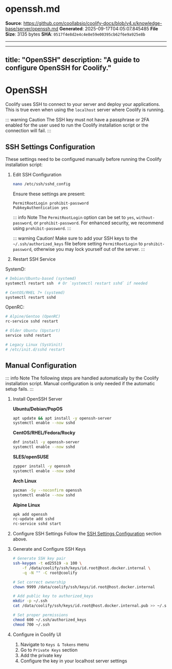 # openssh.md

**Source**: https://github.com/coollabsio/coolify-docs/blob/v4.x/knowledge-base/server/openssh.md
**Generated**: 2025-09-17T04:05:07.845485
**File Size**: 3135 bytes
**SHA**: `0517f4e8d2e4c4e8e59e00395cb62f6e9a925e8b`

---

---
title: "OpenSSH"
description: "A guide to configure OpenSSH for Coolify."
---

# OpenSSH
Coolify uses SSH to connect to your server and deploy your applications. This is true even when using the `localhost` server where Coolify is running.

::: warning Caution
  The SSH key must not have a passphrase or 2FA enabled for the user used to run the Coolify installation script or the connection will fail.
:::

## SSH Settings Configuration

These settings need to be configured manually before running the Coolify installation script:


1. Edit SSH Configuration
   ```bash
   nano /etc/ssh/sshd_config
   ```
   Ensure these settings are present:
   ```ssh
   PermitRootLogin prohibit-password
   PubkeyAuthentication yes
   ```
   ::: info Note
      The `PermitRootLogin` option can be set to `yes`, `without-password`, or `prohibit-password`. For enhanced security, we recommend using `prohibit-password`.
   :::

   ::: warning Caution!
     Make sure to add your SSH keys to the `~/.ssh/authorized_keys` file before setting `PermitRootLogin` to `prohibit-password`, otherwise you may lock yourself out of the server.
   :::

1. Restart SSH Service

SystemD:
  ```bash
  # Debian/Ubuntu-based (systemd)
  systemctl restart ssh  # Or `systemctl restart sshd` if needed
  
  # CentOS/RHEL 7+ (systemd)
  systemctl restart sshd
  ```

OpenRC:
  ```bash
  # Alpine/Gentoo (OpenRC)
  rc-service sshd restart
  
  # Older Ubuntu (Upstart)
  service sshd restart
  
  # Legacy Linux (SysVinit)
  # /etc/init.d/sshd restart
  ```


## Manual Configuration

::: info Note
The following steps are handled automatically by the Coolify installation script. Manual configuration is only needed if the automatic setup fails.
:::


1. Install OpenSSH Server

   **Ubuntu/Debian/PopOS**
   ```bash
   apt update && apt install -y openssh-server
   systemctl enable --now sshd
   ```

   **CentOS/RHEL/Fedora/Rocky**
   ```bash
   dnf install -y openssh-server
   systemctl enable --now sshd
   ```

   **SLES/openSUSE**
   ```bash
   zypper install -y openssh
   systemctl enable --now sshd
   ```

   **Arch Linux**
   ```bash
   pacman -Sy --noconfirm openssh
   systemctl enable --now sshd
   ```

   **Alpine Linux**
   ```bash
   apk add openssh
   rc-update add sshd
   rc-service sshd start
   ```

2. Configure SSH Settings
   Follow the [SSH Settings Configuration](#ssh-settings-configuration) section above.

3. Generate and Configure SSH Keys
   ```bash
   # Generate SSH key pair
   ssh-keygen -t ed25519 -a 100 \
       -f /data/coolify/ssh/keys/id.root@host.docker.internal \
       -q -N "" -C root@coolify

   # Set correct ownership
   chown 9999 /data/coolify/ssh/keys/id.root@host.docker.internal

   # Add public key to authorized_keys
   mkdir -p ~/.ssh
   cat /data/coolify/ssh/keys/id.root@host.docker.internal.pub >> ~/.ssh/authorized_keys

   # Set proper permissions
   chmod 600 ~/.ssh/authorized_keys
   chmod 700 ~/.ssh
   ```

4. Configure in Coolify UI
   1. Navigate to `Keys & Tokens` menu
   2. Go to `Private Keys` section
   3. Add the private key
   4. Configure the key in your localhost server settings


